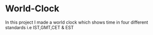 # World-Clock
In this project I made a world clock which shows  time in four different standards  i.e  IST,GMT,CET &amp; EST
